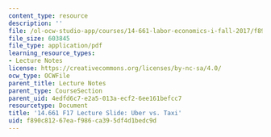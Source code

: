 ```yaml
---
content_type: resource
description: ''
file: /ol-ocw-studio-app/courses/14-661-labor-economics-i-fall-2017/f890c81267eaf986ca395df4d1bedc9d_MIT14_661F17_lec_Uber.pdf
file_size: 603845
file_type: application/pdf
learning_resource_types:
- Lecture Notes
license: https://creativecommons.org/licenses/by-nc-sa/4.0/
ocw_type: OCWFile
parent_title: Lecture Notes
parent_type: CourseSection
parent_uid: 4edfd6c7-e2a5-013a-ecf2-6ee161befcc7
resourcetype: Document
title: '14.661 F17 Lecture Slide: Uber vs. Taxi'
uid: f890c812-67ea-f986-ca39-5df4d1bedc9d
---
```

